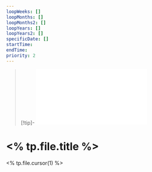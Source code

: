 ```yaml
---
loopWeeks: []
loopMonths: []
loopMonths2: []
loopYears: []
loopYears2: []
specificDate: []
startTime:
endTime:
priority: 2
---
```

> [!tip]- 
> ![front-matter-template](front-matter-template.md)
# <% tp.file.title %>

<% tp.file.cursor(1) %>
